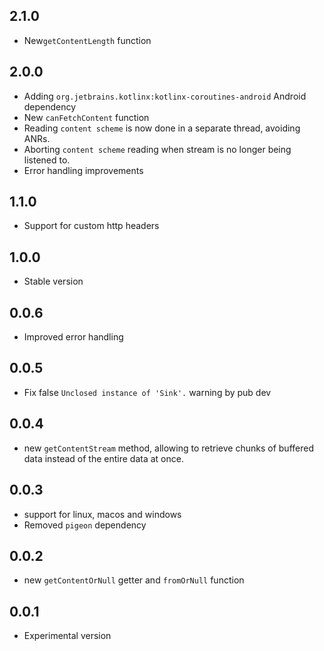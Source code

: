 ## 2.1.0

* New`getContentLength` function

## 2.0.0

* Adding `org.jetbrains.kotlinx:kotlinx-coroutines-android` Android dependency
* New `canFetchContent` function
* Reading `content scheme` is now done in a separate thread, avoiding ANRs.
* Aborting `content scheme` reading when stream is no longer being listened to.
* Error handling improvements

## 1.1.0

* Support for custom http headers

## 1.0.0

* Stable version

## 0.0.6

* Improved error handling

## 0.0.5

* Fix false `Unclosed instance of 'Sink'.` warning by pub dev

## 0.0.4

* new `getContentStream` method, allowing to retrieve chunks of buffered data instead of the entire
  data at once.

## 0.0.3

* support for linux, macos and windows
* Removed `pigeon` dependency

## 0.0.2

* new `getContentOrNull` getter and `fromOrNull` function

## 0.0.1

* Experimental version
